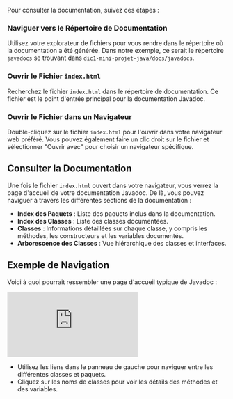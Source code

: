 Pour consulter la documentation, suivez ces étapes :

### Naviguer vers le Répertoire de Documentation

Utilisez votre explorateur de fichiers pour vous rendre dans le répertoire où la documentation a été générée. Dans notre exemple, ce serait le répertoire `javadocs` se trouvant dans `dic1-mini-projet-java/docs/javadocs`.

### Ouvrir le Fichier `index.html`

Recherchez le fichier `index.html` dans le répertoire de documentation. Ce fichier est le point d'entrée principal pour la documentation Javadoc.

### Ouvrir le Fichier dans un Navigateur

Double-cliquez sur le fichier `index.html` pour l'ouvrir dans votre navigateur web préféré. Vous pouvez également faire un clic droit sur le fichier et sélectionner "Ouvrir avec" pour choisir un navigateur spécifique.

## Consulter la Documentation

Une fois le fichier `index.html` ouvert dans votre navigateur, vous verrez la page d'accueil de votre documentation Javadoc. De là, vous pouvez naviguer à travers les différentes sections de la documentation :

- **Index des Paquets** : Liste des paquets inclus dans la documentation.
- **Index des Classes** : Liste des classes documentées.
- **Classes** : Informations détaillées sur chaque classe, y compris les méthodes, les constructeurs et les variables documentés.
- **Arborescence des Classes** : Vue hiérarchique des classes et interfaces.

## Exemple de Navigation

Voici à quoi pourrait ressembler une page d'accueil typique de Javadoc :

![Javadoc Example](https://docs.oracle.com/en/java/javase/11/docs/api/java.base/java/lang/doc-files/Javadoc.html)

- Utilisez les liens dans le panneau de gauche pour naviguer entre les différentes classes et paquets.
- Cliquez sur les noms de classes pour voir les détails des méthodes et des variables.
